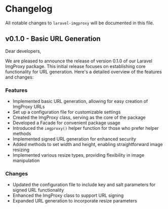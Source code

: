 # Changelog

All notable changes to `laravel-imgproxy` will be documented in this file.

## v0.1.0 - Basic URL Generation

Dear developers,

We are pleased to announce the release of version 0.1.0 of our Laravel ImgProxy package. This initial release focuses on establishing core functionality for URL generation. Here's a detailed overview of the features and changes:

### Features
- Implemented basic URL generation, allowing for easy creation of ImgProxy URLs
- Set up a configuration file for customizable settings
- Created the ImgProxy class, serving as the core of the package
- Developed a Facade for convenient package usage
- Introduced the `imgproxy()` helper function for those who prefer helper methods
- Implemented signed URL generation for enhanced security
- Added methods to set width and height, enabling straightforward image resizing
- Implemented various resize types, providing flexibility in image manipulation

### Changes
- Updated the configuration file to include key and salt parameters for signed URL functionality
- Enhanced the ImgProxy class to support URL signing
- Expanded URL generation to incorporate resize parameters

